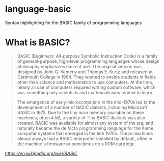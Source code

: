 # language-basic

Syntax highlighting for the BASIC family of programming languages

# What is BASIC?

> BASIC (Beginners' All-purpose Symbolic Instruction Code) is a family of general-purpose, high-level programming languages whose design philosophy emphasizes ease of use. The original version was designed by John G. Kemeny and Thomas E. Kurtz and released at Dartmouth College in 1964. They wanted to enable students in fields other than science and mathematics to use computers. At the time, nearly all use of computers required writing custom software, which was something only scientists and mathematicians tended to learn.

> The emergence of early microcomputers in the mid-1970s led to the development of a number of BASIC dialects, including Microsoft BASIC in 1975. Due to the tiny main memory available on these machines, often 4 kB, a variety of Tiny BASIC dialects was also created. BASIC was available for almost any system of the era, and naturally became the de facto programming language for the home computer systems that emerged in the late 1970s. These machines almost always had a BASIC interpreter installed by default, often in the machine's firmware or sometimes on a ROM cartridge.

*https://en.wikipedia.org/wiki/BASIC*
